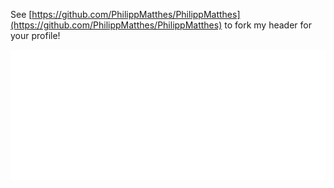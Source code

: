 See [https://github.com/PhilippMatthes/PhilippMatthes](https://github.com/PhilippMatthes/PhilippMatthes) to fork my header for your profile!

![Philipp Matthes](GitHubHeader.svg)
